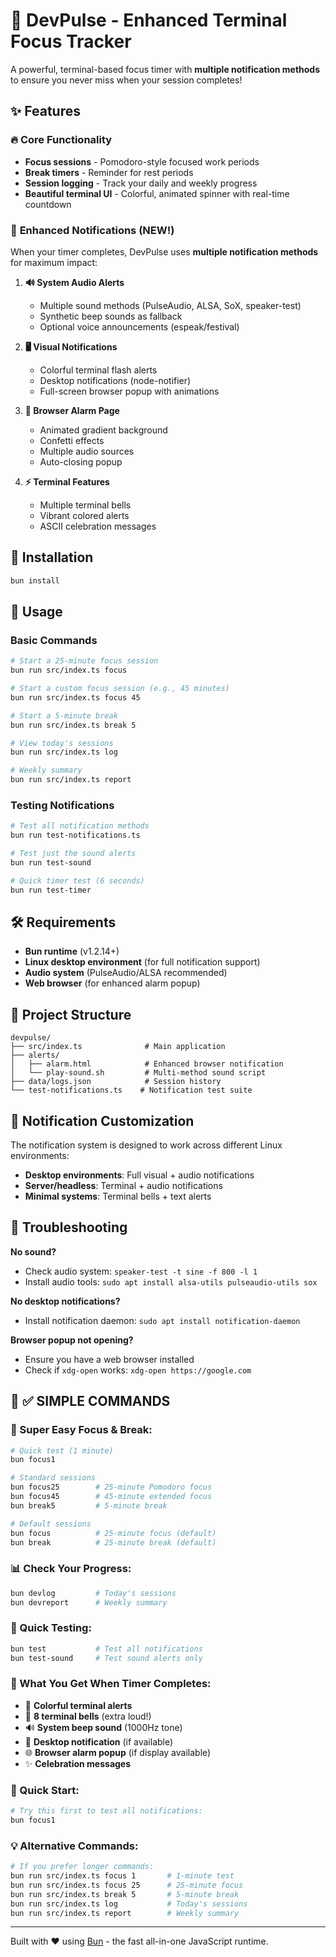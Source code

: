 # 🧠 DevPulse - Enhanced Terminal Focus Tracker

A powerful, terminal-based focus timer with **multiple notification methods** to ensure you never miss when your session completes!

## ✨ Features

### 🔥 Core Functionality

- **Focus sessions** - Pomodoro-style focused work periods
- **Break timers** - Reminder for rest periods
- **Session logging** - Track your daily and weekly progress
- **Beautiful terminal UI** - Colorful, animated spinner with real-time countdown

### 🚨 **Enhanced Notifications** (NEW!)

When your timer completes, DevPulse uses **multiple notification methods** for maximum impact:

1. **🔊 System Audio Alerts**

   - Multiple sound methods (PulseAudio, ALSA, SoX, speaker-test)
   - Synthetic beep sounds as fallback
   - Optional voice announcements (espeak/festival)

2. **🖥️ Visual Notifications**

   - Colorful terminal flash alerts
   - Desktop notifications (node-notifier)
   - Full-screen browser popup with animations

3. **📱 Browser Alarm Page**

   - Animated gradient background
   - Confetti effects
   - Multiple audio sources
   - Auto-closing popup

4. **⚡ Terminal Features**
   - Multiple terminal bells
   - Vibrant colored alerts
   - ASCII celebration messages

## 🚀 Installation

```bash
bun install
```

## 📖 Usage

### Basic Commands

```bash
# Start a 25-minute focus session
bun run src/index.ts focus

# Start a custom focus session (e.g., 45 minutes)
bun run src/index.ts focus 45

# Start a 5-minute break
bun run src/index.ts break 5

# View today's sessions
bun run src/index.ts log

# Weekly summary
bun run src/index.ts report
```

### Testing Notifications

```bash
# Test all notification methods
bun run test-notifications.ts

# Test just the sound alerts
bun run test-sound

# Quick timer test (6 seconds)
bun run test-timer
```

## 🛠️ Requirements

- **Bun runtime** (v1.2.14+)
- **Linux desktop environment** (for full notification support)
- **Audio system** (PulseAudio/ALSA recommended)
- **Web browser** (for enhanced alarm popup)

## 📁 Project Structure

```
devpulse/
├── src/index.ts              # Main application
├── alerts/
│   ├── alarm.html            # Enhanced browser notification
│   └── play-sound.sh         # Multi-method sound script
├── data/logs.json            # Session history
└── test-notifications.ts    # Notification test suite
```

## 🎨 Notification Customization

The notification system is designed to work across different Linux environments:

- **Desktop environments**: Full visual + audio notifications
- **Server/headless**: Terminal + audio notifications
- **Minimal systems**: Terminal bells + text alerts

## 🔧 Troubleshooting

**No sound?**

- Check audio system: `speaker-test -t sine -f 800 -l 1`
- Install audio tools: `sudo apt install alsa-utils pulseaudio-utils sox`

**No desktop notifications?**

- Install notification daemon: `sudo apt install notification-daemon`

**Browser popup not opening?**

- Ensure you have a web browser installed
- Check if `xdg-open` works: `xdg-open https://google.com`

## 🎯 **✅ SIMPLE COMMANDS**

### **🚀 Super Easy Focus & Break:**

```bash
# Quick test (1 minute)
bun focus1

# Standard sessions
bun focus25        # 25-minute Pomodoro focus
bun focus45        # 45-minute extended focus
bun break5         # 5-minute break

# Default sessions
bun focus          # 25-minute focus (default)
bun break          # 25-minute break (default)
```

### **📊 Check Your Progress:**

```bash
bun devlog         # Today's sessions
bun devreport      # Weekly summary
```

### **🧪 Quick Testing:**

```bash
bun test           # Test all notifications
bun test-sound     # Test sound alerts only
```

### **📱 What You Get When Timer Completes:**

- 🎨 **Colorful terminal alerts**
- 🔔 **8 terminal bells** (extra loud!)
- 🔊 **System beep sound** (1000Hz tone)
- 📱 **Desktop notification** (if available)
- 🌐 **Browser alarm popup** (if display available)
- ✨ **Celebration messages**

### **🎯 Quick Start:**

```bash
# Try this first to test all notifications:
bun focus1
```

### **💡 Alternative Commands:**

```bash
# If you prefer longer commands:
bun run src/index.ts focus 1       # 1-minute test
bun run src/index.ts focus 25      # 25-minute focus
bun run src/index.ts break 5       # 5-minute break
bun run src/index.ts log           # Today's sessions
bun run src/index.ts report        # Weekly summary
```

---

Built with ❤️ using [Bun](https://bun.sh) - the fast all-in-one JavaScript runtime.
